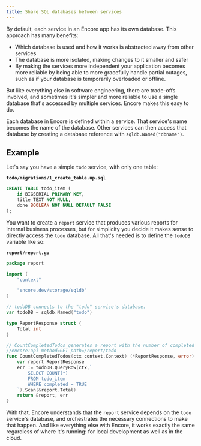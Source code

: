 ```yaml
---
title: Share SQL databases between services
---
```


By default, each service in an Encore app has its own database. This approach has many benefits: 
- Which database is used and how it works is abstracted away from other services
- The database is more isolated, making changes to it smaller and safer
- By making the services more independent your application becomes more reliable by being able to more gracefully handle partial outages, such as if your database is temporarily overloaded or offline.

But like everything else in software engineering, there are trade-offs involved, and sometimes it's simpler and more reliable to use a single database that's accessed by multiple services. Encore makes this easy to do.

Each database in Encore is defined within a service. That service's name becomes the name of the database. Other services can then access that database by creating a database reference with `sqldb.Named("dbname")`.

## Example

Let's say you have a simple `todo` service, with only one table:

**`todo/migrations/1_create_table.up.sql`**

```sql
CREATE TABLE todo_item (
    id BIGSERIAL PRIMARY KEY,
    title TEXT NOT NULL,
    done BOOLEAN NOT NULL DEFAULT FALSE
);
```

You want to create a `report` service that produces various reports for internal business processes, but for simplicity you decide it makes sense to directly access the `todo` database. All that's needed is to define the `todoDB` variable like so:

**`report/report.go`**

```go
package report

import (
	"context"

	"encore.dev/storage/sqldb"
)

// todoDB connects to the "todo" service's database.
var todoDB = sqldb.Named("todo")

type ReportResponse struct {
    Total int
}

// CountCompletedTodos generates a report with the number of completed todo items.
//encore:api method=GET path=/report/todo
func CountCompletedTodos(ctx context.Context) (*ReportResponse, error) {
    var report ReportResponse
    err := todoDB.QueryRow(ctx,`
        SELECT COUNT(*)
        FROM todo_item
        WHERE completed = TRUE
    `).Scan(&report.Total)
    return &report, err
}
```

With that, Encore understands that the `report` service depends on the `todo` service's database, and orchestrates the necessary connections to make that happen. And like everything else with Encore, it works exactly the same regardless of where it's running: for local development as well as in the cloud.

